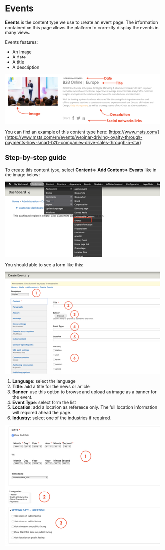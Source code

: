 # Events

**Events** is the content type we use to create an event page. The information contained on this page allows the platform to correctly display the events in many views. 

Events features:

* An Image
* A date
* A title
* A description

![](../.gitbook/assets/events_content_type%20%281%29.png)

You can find an example of this content type here: [https://www.msts.com/](https://www.msts.com/en/events/webinar-driving-loyalty-through-payments-how-smart-b2b-companies-drive-sales-through-5-star)

## **Step-by-step guide**

To create this content type, select **Content**=&gt; **Add Content**=&gt; **Events** like in the image below:

![](../.gitbook/assets/screenshot-2018-11-26-at-12.05.57.png)

You should able to see a form like this: 

![](../.gitbook/assets/screenshot-2018-11-26-at-12.07.07.png)

1. **Language**: select the language
2. **Title**: add a title for the news or article
3. **Banner**: use this option to browse and upload an image as a banner for the event. 
4. **Event Type**: select form the list
5. **Location**: add a location as reference only. The full location information will required ahead the page.
6. **Industry**: select one of the industries if required.

![](../.gitbook/assets/screenshot-2018-11-26-at-12.07.15.png)



